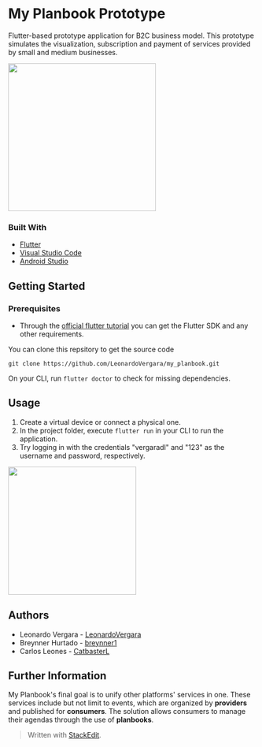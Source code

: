 
# My Planbook Prototype
Flutter-based prototype application for B2C business model. This prototype simulates the visualization, subscription and payment of services provided by small and medium businesses.

<img src="https://raw.githubusercontent.com/LeonardoVergara/my_planbook/main/.github/images/home.png" width="300">

### Built With

 - [Flutter](https://flutter.dev)
 - [Visual Studio Code](https://code.visualstudio.com)
 - [Android Studio](https://developer.android.com/studio)

## Getting Started
### Prerequisites

 - Through the [official flutter tutorial](https://docs.flutter.dev/get-started/install) you can get the Flutter SDK and any other requirements.

You can clone this repsitory to get the source code

    git clone https://github.com/LeonardoVergara/my_planbook.git

On your CLI, run `flutter doctor` to check for missing dependencies.

## Usage

 1. Create a virtual device or connect a physical one.
 2. In the project folder, execute `flutter run` in your CLI to run the application.
 3. Try logging in with the credentials "vergaradl" and "123" as the username and password, respectively.
 <img src="https://raw.githubusercontent.com/LeonardoVergara/my_planbook/main/.github/images/welcome.png" width="260">

## Authors

 - Leonardo Vergara - [LeonardoVergara](https://github.com/LeonardoVergara)
 - Breynner Hurtado - [breynner1](https://github.com/breynner1)
 - Carlos Leones - [CatbasterL](https://github.com/CatbasterL)

## Further Information
My Planbook's final goal is to unify other platforms' services in one. These services include but not limit to events, which are organized by **providers** and published for **consumers**. The solution allows consumers to manage their agendas through the use of **planbooks**.

> Written with [StackEdit](https://stackedit.io/).
